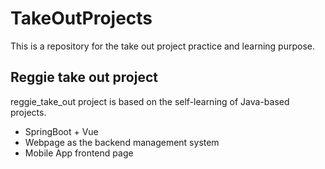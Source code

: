 # TakeOutProjects
This is a repository for the take out project practice and learning purpose.

## Reggie take out project

reggie_take_out project is based on the self-learning of Java-based projects. 

- SpringBoot + Vue
- Webpage as the backend management system
- Mobile App frontend page

